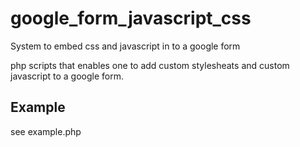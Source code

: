 # google_form_javascript_css
System to embed css and javascript in to a google form

php scripts that enables one to add custom stylesheats and custom javascript to
a google form.


## Example
see example.php
